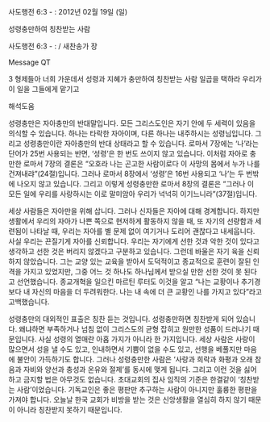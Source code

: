 사도행전 6:3 - : 
2012년 02월 19일 (일)

성령충만하여 칭찬받는 사람



사도행전 6:3 - : / 새찬송가  장


Message QT

3 형제들아 너희 가운데서 성령과 지혜가 충만하여 칭찬받는 사람 일곱을 택하라 우리가 이 일을 그들에게 맡기고

해석도움





성령충만은 자아충만의 반대말입니다. 모든 그리스도인은 자기 안에 두 세력이 있음을 의식할 수 있습니다. 하나는 타락한 자아이며, 다른 하나는 내주하시는 성령님입니다. 그리고 성령충만이란 자아충만의 반대 상태라고 할 수 있습니다.
로마서 7장에는 ‘나’라는 단어가 25번 사용되는 반면, ‘성령’은 한 번도 쓰이지 않고 있습니다. 이처럼 자아로 충만한 로마서 7장의 결론은 “오호라 나는 곤고한 사람이로다 이 사망의 몸에서 누가 나를 건져내랴”(24절)입니다. 그러나 로마서 8장에서 ‘성령’은 16번 사용되고 ‘나’는 두 번밖에 나오지 않고 있습니다. 그리고 이렇게 성령충만한 로마서 8장의 결론은 “그러나 이 모든 일에 우리를 사랑하시는 이로 말미암아 우리가 넉넉히 이기느니라”(37절)입니다.

세상 사람들은 자아만을 위해 삽니다. 그러나 신자들은 자아에 대해 경계합니다. 하지만 생활에서 우리의 자아가 나쁜 쪽으로 현저하게 활동하지 않을 때, 또 자기의 선량함과 세련됨이 나타날 때, 우리는 자아를 별 문제 없이 여기거나 도리어 괜찮다고 내세웁니다. 사실 우리는 끈질기게 자아를 신뢰합니다. 우리는 자기에게 선한 것과 악한 것이 있다고 생각하고 선한 것은 버리지 않겠다고 구분하고 있습니다.
그런데 바울은 자기 육을 신뢰하지 않았습니다. 그는 교양 있는 교육을 받아서 도덕적이고 종교적으로 훈련이 잘된 인격을 가지고 있었지만, 그중 어느 것 하나도 하나님께서 받으실 만한 선한 것이 못 된다고 선언했습니다. 종교개혁을 일으킨 마르틴 루터도 이것을 알고 “나는 교황이나 추기경보다 내 자신의 마음을 더 두려워한다. 나는 내 속에 더 큰 교황인 나를 가지고 있다”라고 고백했습니다.

성령충만의 대외적인 표출은 칭찬 듣는 것입니다. 성령충만하면 칭찬받게 되어 있습니다. 왜냐하면 부족하거나 넘침 없이 그리스도의 균형 잡히고 원만한 성품이 드러나기 때문입니다. 사실 성령의 열매란 아홉 가지가 아니라 한 가지입니다. 세상 사람은 사랑이 많으면서 성을 낼 수도 있고, 인내하면서 기쁨이 없을 수도 있고, 선행을 베풀지만 마음에 불안이 가득하기도 합니다. 그러나 성령충만한 사람은 ‘사랑과 희락과 화평과 오래 참음과 자비와 양선과 충성과 온유와 절제’를 동시에 맺게 됩니다. 그리고 이런 것을 싫어하고 금지할 법은 아무것도 없습니다.
초대교회의 집사 임직의 기준은 한결같이 ‘칭찬받는 사람’이었습니다. 기독교인은 좋은 평판만 추구하는 사람이 아니지만 훌륭한 평판을 가져야 합니다. 오늘날 한국 교회가 비방을 받는 것은 신앙생활을 열심히 하지 않기 때문이 아니라 칭찬받지 못하기 때문입니다.